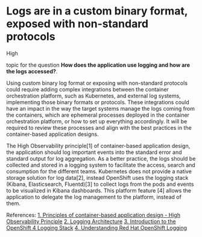 # Logs are in a custom binary format, exposed with non-standard protocols

<div class="risk-rounded-box high">High</div>

topic for the question **How does the application use logging and how are the logs accessed?**.

Using custom binary log format or exposing with non-standard protocols could
require adding complex integrations between the container orchestration platform,
such as Kubernetes, and external log systems, implementing those binary formats or
protocols. These integrations could have an impact in the way the target systems
manage the logs coming from the containers, which are ephemeral processes deployed
in the container orchestration platform, or how to set up everything accordingly.
It will be required to review these processes and align with the best practices in
the container-based application designs.

The High Observability principle[1] of container-based application design, the
application should log important events into the standard error and standard
output for log aggregation. As a better practice, the logs should be collected
and stored in a logging system to facilitate the access, search and consumption
for the different teams. Kubernetes does not provide a native storage solution
for log data[2], instead OpenShift uses the logging stack (Kibana, Elasticsearch,
Fluentd)[3] to collect logs from the pods and events to be visualized in Kibana
dashboards. This platform feature [4] allows the application to delegate the log
management to the platform, instead of them.

References:
[1. Principles of container-based application design - High Observability Principle](https://www.redhat.com/en/resources/cloud-native-container-design-whitepaper)
[2. Logging Architecture](https://kubernetes.io/docs/concepts/cluster-administration/logging/)
[3. Introduction to the OpenShift 4 Logging Stack](https://cloud.redhat.com/blog/introduction-to-the-openshift-4-logging-stack)
[4. Understanding Red Hat OpenShift Logging](https://docs.openshift.com/container-platform/4.8/logging/cluster-logging.html)

